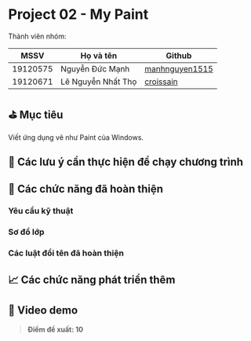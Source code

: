 # Project 02 - My Paint

Thành viên nhóm:

MSSV | Họ và tên | Github
---- | --------- | ------
19120575 | Nguyễn Đức Mạnh | [manhnguyen1515](https://github.com/manhnguyen1515)
19120671 | Lê Nguyễn Nhất Thọ | [croissain](https://github.com/thole20042001)

## ⛳ Mục tiêu
Viết ứng dụng vẽ như Paint của Windows.

## 📝 Các lưu ý cần thực hiện để chạy chương trình

## 🎯 Các chức năng đã hoàn thiện

### Yêu cầu kỹ thuật

### Sơ đồ lớp

### Các luật đổi tên đã hoàn thiện

## 📈 Các chức năng phát triển thêm

## 🎥 Video demo

> **Điểm đề xuất: 10**
